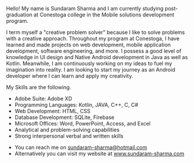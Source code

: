 Hello! My name is Sundaram Sharma and I am currently studying post-graduation at Conestoga college in the Mobile solutions development program. 

I term myself a "creative problem solver" because I like to solve problems with a creative approach. Throughout my program at Conestoga, I have learned and made projects on web development, mobile application development, software engineering, and more. I possess a good level of knowledge in UI design and Native Android development in Java as well as Kotlin. Meanwhile, I am continuously working on my ideas to fuel my imagination into reality. I am looking to start my journey as an Android developer where I can learn and apply my creativity.

My Skills are the following.

* Adobe Suite: Adobe XD
* Programming Languages: Kotlin, JAVA, C++, C, C#
* Web Development: HTML, CSS
* Database Development: SQLite, Firebase
* Microsoft Offices: Word, PowerPoint, Access, and Excel
* Analytical and problem-solving capabilities
* Strong interpersonal verbal and written skills

- You can reach me on sundaram-sharma@hotmail.com
- Alternatively you can visit my website at www.sundaram-sharma.com


